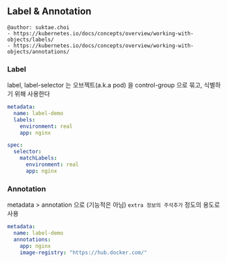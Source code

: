 ## Label & Annotation

```
@author: suktae.choi
- https://kubernetes.io/docs/concepts/overview/working-with-objects/labels/
- https://kubernetes.io/docs/concepts/overview/working-with-objects/annotations/
```

### Label
label, label-selector 는 오브젝트(a.k.a pod) 을 control-group 으로 묶고, 식별하기 위해 사용한다

```yaml
metadata:
  name: label-demo
  labels:
    environment: real
    app: nginx
```

```yaml
spec:
  selector:
    matchLabels:
      environment: real
      app: nginx
```

### Annotation
metadata > annotation 으로 (기능적은 아님) `extra 정보의 주석추가` 정도의 용도로 사용

```yaml
metadata:
  name: label-demo
  annotations:
    app: nginx
    image-registry: "https://hub.docker.com/"
```